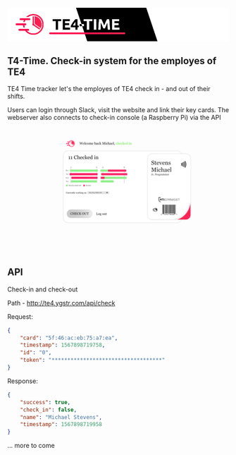 ![Banner](cdn/img/banner.png)

## T4-Time. Check-in system for the employes of TE4


TE4 Time tracker let's the employes of TE4 check in - and out of their shifts.

Users can login through Slack, visit the website and link their key cards.
The webserver also connects to check-in console (a Raspberry Pi) via the API

![Concept](cdn/img/concept.jpg)

## API

Check-in and check-out

Path - http://te4.ygstr.com/api/check

Request: 
```json
{
    "card": "5f:46:ac:eb:75:a7:ea",
    "timestamp": 1567898719758,
    "id": "0",
    "token": "***********************************"
}
```

Response: 
```json
{
    "success": true,
    "check_in": false,
    "name": "Michael Stevens",
    "timestamp": 1567898719958
}
```


... more to come
